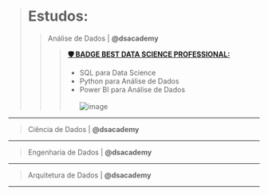 > # Estudos:
>> Análise de Dados | **@dsacademy** <br />
>>> **[ 🛡️ BADGE BEST DATA SCIENCE PROFESSIONAL:](https://p23.zdusercontent.com/attachment/9632372/eqo1YyDAmBWzLF11u30AadOv6?token=eyJhbGciOiJkaXIiLCJlbmMiOiJBMTI4Q0JDLUhTMjU2In0..tXShYfjoZq7__W73im-N8A.rCxxtUztGRaCeq9CNJz7kt8lIF5gkbKx48hJGoDxpo4UeDyatGpX0Wqg09PIc3m4rswWe-SvX_c96rB52uk6wICZXx2HAmWmsq_81MIGJEJQcGkNb3AEuMdiHrLxCxVaOMLSmUfX45lehcPqmCBBl9D3NdhP1et0e1i_fItul_p76lmtoDbTsTPPP4qsQlZ39Vxxa-XrkNh3Ge6oHmKcbI27IlpmJ-jtjDqJAsB-VmZlF1xOS9zn8AouGn9axKpXaAQdPO3R8SsAK01vKoESdeUusDZecItfGT9eDLeLcR0.DKwUHgk5Asm0EmpPIpPudA )**
  >>> * SQL para Data Science  <br />
  >>> * Python para Análise de Dados  <br />
  >>> * Power BI para Análise de Dados  <br /><br />
> ![image](https://github.com/yullano-90/yullano-90/assets/166453436/8c4f65e0-c552-458c-9bf6-22fed5305c63)

---
> Ciência de Dados | **@dsacademy** <br />
---
> Engenharia de Dados | **@dsacademy** <br />
---
> Arquitetura de Dados | **@dsacademy** <br />
---
